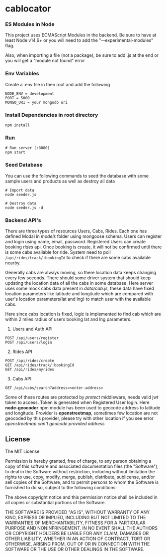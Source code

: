 # cablocator
### ES Modules in Node

This project uses ECMAScript Modules in the backend. Be sure to have at least Node v14.6+ or you will need to add the "--experimental-modules" flag.

Also, when importing a file (not a package), be sure to add .js at the end or you will get a "module not found" error


### Env Variables

Create a .env file in then root and add the following

```
NODE_ENV = development
PORT = 5000
MONGO_URI = your mongodb uri
```

### Install Dependencies in root directory

```
npm install
```

### Run

```
# Run server (:8080)
npm start
```

### Seed Database

You can use the following commands to seed the database with some sample users and products as well as destroy all data

```
# Import data
node seeder.js

# Destroy data
node seeder.js -d
```

### Backend API's

There are three types of resources Users, Cabs, Rides. Each one has defined Modal in *models* folder using mongoose schema. Users can register and login using name, email, password.
Registered Users can create booking *rides* api. Once booking is create, it will not be confirmed until there is some cabs available for ride. System need to poll 
```/api/rides/track/:bookingId``` to check if there are some cabs available nearby. 

Generally cabs are always moving, so there location data keeps changing every few seconds. There should some driver system that should keep updating the location data of all the 
cabs in some database. Here server uses some mock cabs data present in *data/cab.js*, these data have fixed location parameters like latitude and longitude which are compared with
user's location parameters(lat and lng) to match user with the available cabs. 

Here since cabs location is fixed, logic is implemented to find cab which are within 2 miles radius of users booking lat and lng parameters.

1. Users and Auth API
 ```
 POST /api/users/register
 POST /api/users/login
 ```
 
2. Rides API
```
POST /api/rides/create
GET /api/rides/track/:bookingId
GET /api/rides/myrides
```

3. Cabs API
```
GET /api/cabs/search?address=<enter-address>
```
Some of these routes are protected by *protect* middleware, needs valid jwt token to access. Token is generated when Registered User login.
Here **node-geocoder** npm module has been used to geocode address to latitude and longitude. Provider is **openstreetmap**, sometimes few location are not geocoded
by this provider, please try with other location if you see error *openstreetmap can't geocode provided address*

## License

The MIT License

Permission is hereby granted, free of charge, to any person obtaining a copy
of this software and associated documentation files (the "Software"), to deal
in the Software without restriction, including without limitation the rights
to use, copy, modify, merge, publish, distribute, sublicense, and/or sell
copies of the Software, and to permit persons to whom the Software is
furnished to do so, subject to the following conditions:

The above copyright notice and this permission notice shall be included in
all copies or substantial portions of the Software.

THE SOFTWARE IS PROVIDED "AS IS", WITHOUT WARRANTY OF ANY KIND, EXPRESS OR
IMPLIED, INCLUDING BUT NOT LIMITED TO THE WARRANTIES OF MERCHANTABILITY,
FITNESS FOR A PARTICULAR PURPOSE AND NONINFRINGEMENT. IN NO EVENT SHALL THE
AUTHORS OR COPYRIGHT HOLDERS BE LIABLE FOR ANY CLAIM, DAMAGES OR OTHER
LIABILITY, WHETHER IN AN ACTION OF CONTRACT, TORT OR OTHERWISE, ARISING FROM,
OUT OF OR IN CONNECTION WITH THE SOFTWARE OR THE USE OR OTHER DEALINGS IN
THE SOFTWARE.
